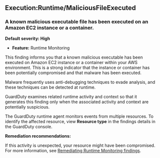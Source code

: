 Execution:Runtime/MaliciousFileExecuted
---------------------------------------


### A known malicious executable file has been executed on an Amazon EC2 instance or a container.


**Default severity: High**


 * **Feature:** Runtime Monitoring

This finding informs you that a known malicious executable has been executed on Amazon EC2 instance or a container within your AWS environment. This is a strong indicator that the instance or container has been potentially compromised and that malware has been executed.


Malware frequently uses anti\-debugging techniques to evade analysis, and these techniques can be detected at runtime.


GuardDuty examines related runtime activity and context so that it generates this finding only when the associated activity and context are potentially suspicious.


The GuardDuty runtime agent monitors events from multiple resources. To identify the affected resource, view **Resource type** in the findings details in the GuardDuty console.


**Remediation recommendations:**


If this activity is unexpected, your resource might have been compromised. For more information, see [Remediating Runtime Monitoring findings](https://docs.aws.amazon.com/guardduty/latest/ug/guardduty-remediate-runtime-monitoring.html).

